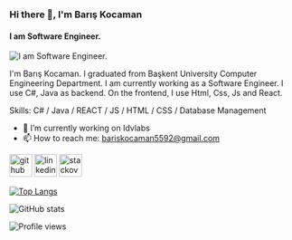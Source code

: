 ### Hi there 👋, I'm Barış Kocaman
#### I am Software Engineer.
![I am Software Engineer.](https://media.istockphoto.com/vectors/software-engineering-banner-and-icons-vector-id636526232)

I'm Barış Kocaman. I graduated from Başkent University Computer Engineering Department. I am currently working as a Software Engineer. I use C#, Java as backend. On the frontend, I use Html, Css, Js and React.

Skills: C# / Java / REACT / JS / HTML / CSS / Database Management

- 🔭 I’m currently working on Idvlabs 
- 📫 How to reach me: bariskocaman5592@gmail.com 


[<img src='https://cdn.jsdelivr.net/npm/simple-icons@3.0.1/icons/github.svg' alt='github' height='40'>](https://github.com/BarisKocaman55)  [<img src='https://cdn.jsdelivr.net/npm/simple-icons@3.0.1/icons/linkedin.svg' alt='linkedin' height='40'>](https://www.linkedin.com/in/baris-kocaman-652667178//)  [<img src='https://cdn.jsdelivr.net/npm/simple-icons@3.0.1/icons/stackoverflow.svg' alt='stackoverflow' height='40'>](https://stackoverflow.com/users/https://stackoverflow.com/users/14860851/bar%c4%b1%c5%9f-kocaman)  

[![Top Langs](https://github-readme-stats.vercel.app/api/top-langs/?username=BarisKocaman55)](https://github.com/anuraghazra/github-readme-stats)

![GitHub stats](https://github-readme-stats.vercel.app/api?username=BarisKocaman55&show_icons=true&count_private=true)  

![Profile views](https://gpvc.arturio.dev/BarisKocaman55)  
